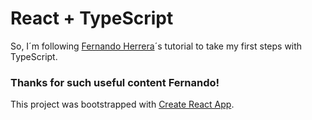 # React + TypeScript

So, I´m following [Fernando Herrera](https://github.com/Klerith)´s tutorial to take my first steps with TypeScript.

### Thanks for such useful content Fernando!

This project was bootstrapped with [Create React App](https://github.com/facebook/create-react-app).
